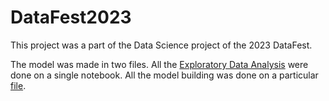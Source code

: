 # DataFest2023
This project was a part of the Data Science project of the 2023 DataFest. 

The model was made in two files. All the [Exploratory Data Analysis](./Building_Machine_Learning.ipynb) were done on a single notebook. All the model building was done on a particular [file](./Datathon_EDA_Notebook.ipynb). 
